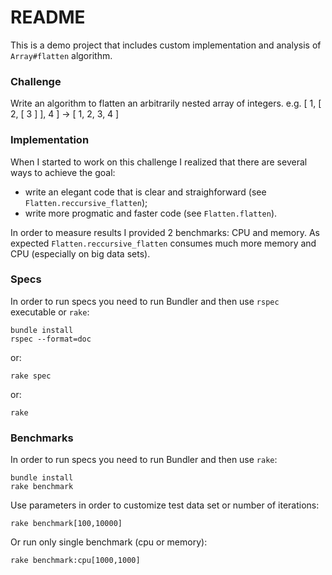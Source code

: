 # README #

This is a demo project that includes custom implementation and analysis of `Array#flatten` algorithm.

### Challenge ###

Write an algorithm to flatten an arbitrarily nested array of integers. e.g. [ 1, [ 2, [ 3 ] ], 4 ] -> [ 1, 2, 3, 4 ]

### Implementation ###

When I started to work on this challenge I realized that there are several ways to achieve the goal:

 - write an elegant code that is clear and straighforward (see `Flatten.reccursive_flatten`);
 - write more progmatic and faster code (see `Flatten.flatten`).

In order to measure results I provided 2 benchmarks: CPU and memory. As expected `Flatten.reccursive_flatten` consumes
much more memory and CPU (especially on big data sets).

### Specs ###

In order to run specs you need to run Bundler and then use `rspec` executable or `rake`:

```
bundle install
rspec --format=doc
```

or:

```
rake spec
```

or:

```
rake
```

### Benchmarks ###

In order to run specs you need to run Bundler and then use `rake`:

```
bundle install
rake benchmark
```

Use parameters in order to customize test data set or number of iterations:

```
rake benchmark[100,10000]
```

Or run only single benchmark (cpu or memory):

```
rake benchmark:cpu[1000,1000]
```
